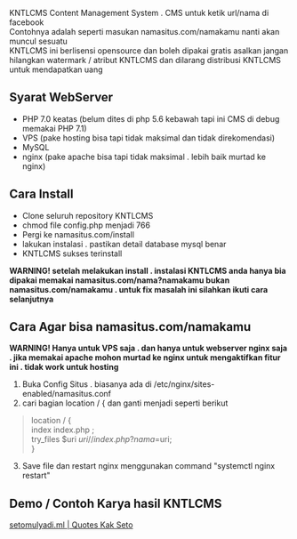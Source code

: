 
KNTLCMS Content Management System . CMS untuk ketik url/nama di facebook<br>
Contohnya adalah seperti masukan namasitus.com/namakamu nanti akan muncul sesuatu<br>
KNTLCMS ini berlisensi opensource dan boleh dipakai gratis asalkan jangan hilangkan watermark / atribut KNTLCMS dan dilarang distribusi KNTLCMS untuk mendapatkan uang

## Syarat WebServer
* PHP 7.0 keatas (belum dites di php 5.6 kebawah tapi ini CMS di debug memakai PHP 7.1)
* VPS (pake hosting bisa tapi tidak maksimal dan tidak direkomendasi)
* MySQL
* nginx (pake apache bisa tapi tidak maksimal . lebih baik murtad ke nginx)

## Cara Install
* Clone seluruh repository KNTLCMS 
* chmod file config.php menjadi 766
* Pergi ke namasitus.com/install
* lakukan instalasi . pastikan detail database mysql benar
* KNTLCMS sukses terinstall
<b>
WARNING! setelah melakukan install . instalasi KNTLCMS anda hanya bia dipakai memakai namasitus.com/nama?namakamu bukan namasitus.com/namakamu . untuk fix masalah ini silahkan ikuti cara selanjutnya</b>

## Cara Agar bisa namasitus.com/namakamu
<b>WARNING! Hanya untuk VPS saja . dan hanya untuk webserver nginx saja . jika memakai apache mohon murtad ke nginx untuk mengaktifkan fitur ini . tidak work untuk hosting</b><br>
1. Buka Config Situs . biasanya ada di /etc/nginx/sites-enabled/namasitus.conf<br>
2. cari bagian location / { dan ganti menjadi seperti berikut <br>

>  location / {<br>
>   index index.php ;<br>
>   try_files $uri $uri/ /index.php?nama=$uri;<br>
>  }<br>

3. Save file dan restart nginx menggunakan command "systemctl nginx restart"<br>

## Demo / Contoh Karya hasil KNTLCMS
<a href src="http://setomulyadi.ml">setomulyadi.ml | Quotes Kak Seto</a>
